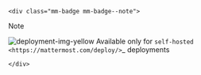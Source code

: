```{raw} html
<div class="mm-badge mm-badge--note">
```

Note

![deployment-img-yellow](../_static/images/badges/deployment_icon_yellow.svg) Available only for `self-hosted <https://mattermost.com/deploy/>`_ deployments

```{raw} html
</div>
```